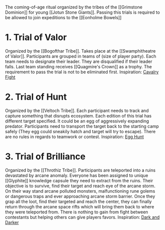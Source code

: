 The coming-of-age ritual organized by the tribes of the [[Grimstone Dominion]] for young [[Jotun Stone Giants]]. Passing this trials is required to be allowed to join expeditions to the [[Eonholme Bowels]]
# 1. Trial of Valor
Organized by the [[Bogofthar Tribe]]. Takes place at the [[Swamphitheatre of Valor]]. Participants are grouped in teams of (size of player party). Each team needs to designate their leader. They are disqualified if their leader falls. Last team standing receives [[Quagmire's Crown]] as a trophy. The requirement to pass the trial is not to be eliminated first.
Inspiration: [Cavalry Fight](https://en.wikipedia.org/wiki/Chicken_fight)
# 2. Trial of Hunt
Organized by the [[Veltoch Tribe]].
Each participant needs to track and capture something that disrupts ecosystem. Each edition of this trial has different target specified. It could be an egg of aggressively expanding predator. Participants need to transport the target back to the starting camp safely (They egg could sneakily hatch and target will try to escape).  There are no rules in regards to teamwork or contest.
Inspiration: [Egg Hunt](https://en.wikipedia.org/wiki/Egg_hunt)
# 3. Trial of Brilliance
Organized by the [[Throthiz Tribe]].
Participants are teleported into a ruins devastated by arcane anomaly. Everyone has been assigned  to unique [[Glyphite]] knowledge capsule they need to extract from the ruins. Their objective is to survive, find their target and reach eye of the arcane storm. On their way stand arcane polluted monsters, malfunctioning rune golems or dangerous traps and ever approaching arcane storm barrier. Once they grap all the loot, find their targeted and reach the center, they can finally return through the arcane space rifts which will bring them back to where they were teleported from. There is nothing to gain from fight between contestants but helping others can give players favors.
Inspiration: [Dark and Darker](https://en.wikipedia.org/wiki/Dark_and_Darker)